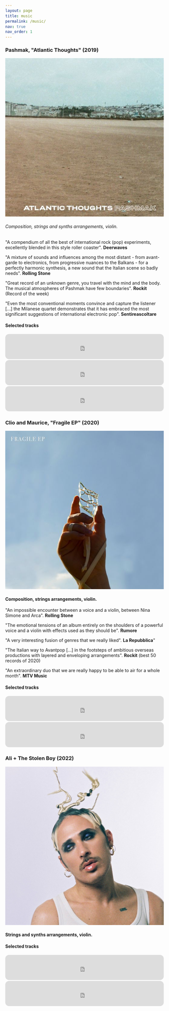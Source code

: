 ```yaml
---
layout: page
title: music
permalink: /music/
nav: true
nav_order: 1
---
```


### Pashmak, "Atlantic Thoughts" (2019)   

<p><img src = "https://raw.githubusercontent.com/martinnicastro/martinnicastro.github.io/main/images/Works/cover_pash.jpg" /></p>   

###### Composition, strings and synths arrangements, violin.

"A compendium of all the best of international rock (pop) experiments, excellently blended in this style roller coaster". <b>Deerwaves</b>

"A mixture of sounds and influences among the most distant - from avant-garde  to electronics, from progressive nuances to the Balkans - for a perfectly harmonic synthesis, a new sound that the Italian scene so badly needs". <b>Rolling Stone</b>

"Great record of an unknown genre, you travel with the mind and the body. The musical atmospheres of Pashmak have few boundaries". <b>Rockit</b> (Record of the week)

"Even the most conventional moments convince and capture the listener [...] the Milanese quartet demonstrates that it has embraced the most significant suggestions of international electronic pop". <b>Sentireascoltare</b>

#### Selected tracks

<p><iframe style="border-radius:12px" src="https://open.spotify.com/embed/track/72DekUA3ExFWMYlB3xtQEO?utm_source=generator&theme=0" width="100%" height="80" frameBorder="0" allowfullscreen="" allow="autoplay; clipboard-write; encrypted-media; fullscreen; picture-in-picture"></iframe>
<iframe style="border-radius:12px" src="https://open.spotify.com/embed/track/6LT1kV3MXWek26ks71Zi7L?utm_source=generator&theme=0" width="100%" height="80" frameBorder="0" allowfullscreen="" allow="autoplay; clipboard-write; encrypted-media; fullscreen; picture-in-picture"></iframe>
<iframe style="border-radius:12px" src="https://open.spotify.com/embed/track/0BK6V3rqSL6rhDZZFTHJp2?utm_source=generator&theme=0" width="100%" height="80" frameBorder="0" allowfullscreen="" allow="autoplay; clipboard-write; encrypted-media; fullscreen; picture-in-picture"></iframe></p>



### Clio and Maurice, "Fragile EP" (2020)

<img src = "https://raw.githubusercontent.com/martinnicastro/martinnicastro.github.io/main/images/Works/cover_fragile.jpg" />


#### Composition, strings arrangements, violin.

"An impossible encounter between a voice and a violin, between Nina Simone and Arca". <b>Rolling Stone</b>

"The emotional tensions of an album entirely on the shoulders of a powerful voice and a violin with effects used as they should be". <b>Rumore</b>

"A very interesting fusion of genres that we really liked". <b>La Repubblica</b>"

"The Italian way to Avantpop [...] in the footsteps of ambitious overseas productions with layered and enveloping arrangements". <b>Rockit</b> (best 50 records of 2020)

"An extraordinary duo that we are really happy to be able to air for a whole month". <b>MTV Music</b>


#### Selected tracks

<iframe style="border-radius:12px" src="https://open.spotify.com/embed/track/04wd9rKHMKsyC03vKPpimS?utm_source=generator&theme=0" width="100%" height="80" frameBorder="0" allowfullscreen="" allow="autoplay; clipboard-write; encrypted-media; fullscreen; picture-in-picture"></iframe>
<iframe style="border-radius:12px" src="https://open.spotify.com/embed/track/4RN3bOxPu8WMfDrZxa5WpQ?utm_source=generator&theme=0" width="100%" height="80" frameBorder="0" allowfullscreen="" allow="autoplay; clipboard-write; encrypted-media; fullscreen; picture-in-picture"></iframe>


### Ali + The Stolen Boy (2022)

<img src = "https://raw.githubusercontent.com/martinnicastro/martinnicastro.github.io/main/images/Works/cover_ali.jpg" />

#### Strings and synths arrangements, violin.


#### Selected tracks

<iframe style="border-radius:12px" src="https://open.spotify.com/embed/track/4z5ZFH8SRR9BRkcqQlWcM2?utm_source=generator&theme=0" width="100%" height="80" frameBorder="0" allowfullscreen="" allow="autoplay; clipboard-write; encrypted-media; fullscreen; picture-in-picture"></iframe>
<iframe style="border-radius:12px" src="https://open.spotify.com/embed/track/2KVYLfT8ZUPF4mbNiksvVA?utm_source=generator&theme=0" width="100%" height="80" frameBorder="0" allowfullscreen="" allow="autoplay; clipboard-write; encrypted-media; fullscreen; picture-in-picture"></iframe>








